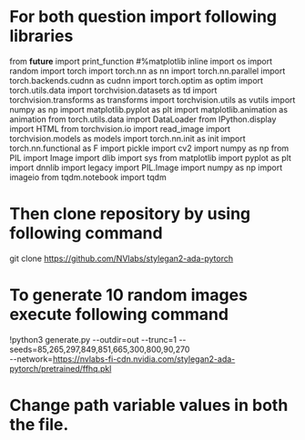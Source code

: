 # For both question import following libraries


from __future__ import print_function
#%matplotlib inline
import os
import random
import torch
import torch.nn as nn
import torch.nn.parallel
import torch.backends.cudnn as cudnn
import torch.optim as optim
import torch.utils.data
import torchvision.datasets as td
import torchvision.transforms as transforms
import torchvision.utils as vutils
import numpy as np
import matplotlib.pyplot as plt
import matplotlib.animation as animation
from torch.utils.data import DataLoader
from IPython.display import HTML
from torchvision.io import read_image
import torchvision.models as models
import torch.nn.init as init
import torch.nn.functional as F
import pickle
import cv2
import numpy as np
from PIL import Image
import dlib
import sys
from matplotlib import pyplot as plt
import dnnlib
import legacy
import PIL.Image
import numpy as np
import imageio
from tqdm.notebook import tqdm


# Then clone repository by using following command
git clone https://github.com/NVlabs/stylegan2-ada-pytorch

# To generate 10 random images execute following command
!python3 generate.py --outdir=out --trunc=1 --seeds=85,265,297,849,851,665,300,800,90,270 \
    --network=https://nvlabs-fi-cdn.nvidia.com/stylegan2-ada-pytorch/pretrained/ffhq.pkl


# Change path variable values in both the file. 